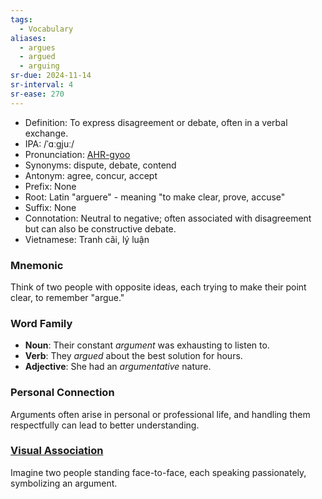 ```yaml
---
tags:
  - Vocabulary
aliases:
  - argues
  - argued
  - arguing
sr-due: 2024-11-14
sr-interval: 4
sr-ease: 270
---
```


- Definition: To express disagreement or debate, often in a verbal exchange.
- IPA: /ˈɑːɡjuː/
- Pronunciation: [AHR-gyoo](https://www.google.com/search?q=how+to+pronounce+argue)
- Synonyms: dispute, debate, contend
- Antonym: agree, concur, accept
- Prefix: None
- Root: Latin "arguere" - meaning "to make clear, prove, accuse"
- Suffix: None
- Connotation: Neutral to negative; often associated with disagreement but can also be constructive debate.
- Vietnamese: Tranh cãi, lý luận

### Mnemonic

Think of two people with opposite ideas, each trying to make their point clear, to remember "argue."

### Word Family

- **Noun**: Their constant *argument* was exhausting to listen to.
- **Verb**: They *argued* about the best solution for hours.
- **Adjective**: She had an *argumentative* nature.

### Personal Connection

Arguments often arise in personal or professional life, and handling them respectfully can lead to better understanding.

### [Visual Association](https://www.google.com/search?tbm=isch&q=argue)

Imagine two people standing face-to-face, each speaking passionately, symbolizing an argument.
